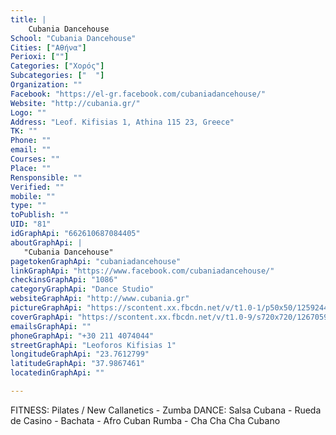 ```yaml
---
title: |
    Cubania Dancehouse
School: "Cubania Dancehouse"
Cities: ["Αθήνα"]
Perioxi: [""]
Categories: ["Χορός"]
Subcategories: ["  "]
Organization: ""
Facebook: "https://el-gr.facebook.com/cubaniadancehouse/"
Website: "http://cubania.gr/"
Logo: ""
Address: "Leof. Kifisias 1, Athina 115 23, Greece"
TK: ""
Phone: ""
email: ""
Courses: ""
Place: ""
Rensponsible: ""
Verified: ""
mobile: ""
type: ""
toPublish: ""
UID: "81"
idGraphApi: "662610687084405"
aboutGraphApi: | 
   "Cubania Dancehouse"
pagetokenGraphApi: "cubaniadancehouse"
linkGraphApi: "https://www.facebook.com/cubaniadancehouse/"
checkinsGraphApi: "1086"
categoryGraphApi: "Dance Studio"
websiteGraphApi: "http://www.cubania.gr"
pictureGraphApi: "https://scontent.xx.fbcdn.net/v/t1.0-1/p50x50/12592445_1148857811793021_6157718110458430433_n.png?oh=f1ff1b823c8227d4ecc37f8ba55ad8ae&amp;oe=5B483B5F"
coverGraphApi: "https://scontent.xx.fbcdn.net/v/t1.0-9/s720x720/12670595_1148849328460536_470419383965658630_n.png?oh=e670fbe3d4bec6de1f214b125d7e981a&amp;oe=5B37E380"
emailsGraphApi: ""
phoneGraphApi: "+30 211 4074044"
streetGraphApi: "Leoforos Kifisias 1"
longitudeGraphApi: "23.7612799"
latitudeGraphApi: "37.9867461"
locatedinGraphApi: ""

---
```


FITNESS: Pilates / New Callanetics - Zumba DANCE: Salsa Cubana - Rueda de Casino - Bachata - Afro Cuban Rumba - Cha Cha Cha Cubano

